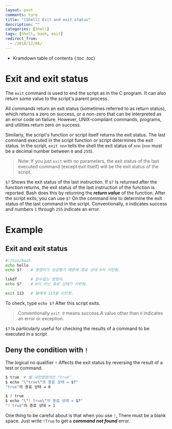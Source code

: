 ```yaml
---
layout: post
comments: ture
title: "[Shell] Exit and exit status"
description: ""
categories: [Shell]
tags: [Shell, bash, exit]
redirect_from:
  - /2018/12/06/
---
```


* Kramdown table of contents
{:toc .toc}

# Exit and exit status

The `exit` command is used to end the script as in the C program. It can also return some value to the script's parent process.

All commands return an exit status (sometimes referred to as return status), which returns a zero on success, or a non-zero that can be interpreted as an error code on failure. However, UNIX-compliant commands, programs, and utilities return zero on success.

Similarly, the script's function or script itself returns the exit status. The last command executed in the script function or script determines the exit status. In the script, `exit nnn` tells the shell the exit status of `nnn` (`nnn` must be a decimal number between `0` and `255`).

> Note: If you just `exit` with no parameters, the exit status of the last executed command (except exit itself) will be the exit status of the script.

`$?` Shows the exit status of the last instruction. If `$?` Is returned after the function returns, the exit status of the last instruction of the function is reported. Bash does this by returning the ***return value*** of the function. After the script exits, you can use `$?` On the command line to determine the exit status of the last command in the script. Conventionally, `0` indicates success and numbers `1` through `255` indicate an error.

# Example

## Exit and exit status

``` bash
#!/bin/bash
echo hello
echo $?    # 명령어가 성공했기 때문에 종료 상태 0이 리턴됨.

lskdf      # 알수없는 명령어.
echo $?    # 0이 아닌 종료 상태가 리턴됨.

exit 113   # 쉘에게 113을 리턴함.
```

To check, type `echo $?` After this script exits.

> Conventionally `exit 0` means success.A value other than `0` indicates an error or exception.

`$?` Is particularly useful for checking the results of a command to be executed in a script

## Deny the condition with `!`

The logical no qualifier `!` Affects the exit status by reversing the result of a test or command.

``` bash
$ true  # 쉘 내장명령어인 "true".
$ echo "\"true\"의 종료 상태 = $?"
"true"의 종료 상태 = 0
```

``` bash
$ ! true
$ echo "\"! true\"의 종료 상태 = $?"
"! true"의 종료 상태 = 1
```

One thing to be careful about is that when you use `!`, There must be a blank space. Just write `!True` to get a ***command not found*** error.

